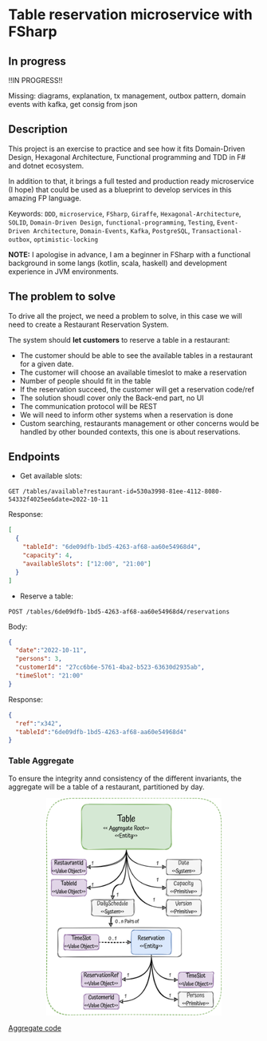 # Table reservation microservice with FSharp

## In progress

!!IN PROGRESS!!

Missing:  diagrams, explanation, tx management, outbox pattern, domain events with kafka, get consig from json

## Description

This project is an exercise to practice and see how it fits Domain-Driven Design, Hexagonal Architecture, Functional programming and TDD in F# and dotnet ecosystem.

In addition to that, it brings a full tested and production ready microservice (I hope) that could be used as a blueprint to develop services in this amazing FP language.

Keywords: `DDD`, `microservice`, `FSharp`, `Giraffe`, `Hexagonal-Architecture`, `SOLID`, `Domain-Driven Design`, `functional-programming`,
`Testing`, `Event-Driven Architecture`, `Domain-Events`, `Kafka`, `PostgreSQL`, `Transactional-outbox`, `optimistic-locking`

**NOTE:** I apologise in advance, I am a beginner in FSharp with a functional background in some langs (kotlin, scala, haskell) and development experience in JVM environments.

## The problem to solve

To drive all the project, we need a problem to solve, in this case we will need to create a Restaurant Reservation System.

The system should **let customers** to reserve a table in a restaurant:

- The customer should be able to see the available tables in a restaurant for a given date.
- The customer will choose an available timeslot to make a reservation
- Number of people should fit in the table
- If the reservation succeed, the customer will get a reservation code/ref
- The solution shoudl cover only the Back-end part, no UI
- The communication protocol will be REST
- We will need to inform other systems when a reservation is done
- Custom searching, restaurants management or other concerns would be handled by other bounded contexts, this one is about reservations.

## Endpoints

- Get available slots:
```
GET /tables/available?restaurant-id=530a3998-81ee-4112-8080-54332f4025ee&date=2022-10-11
```
Response:
```json
[
  {
    "tableId": "6de09dfb-1bd5-4263-af68-aa60e54968d4",
    "capacity": 4,
    "availableSlots": ["12:00", "21:00"]
  }
]
```

- Reserve a table:
```
POST /tables/6de09dfb-1bd5-4263-af68-aa60e54968d4/reservations 
```
Body:
```json
{
  "date":"2022-10-11", 
  "persons": 3, 
  "customerId": "27cc6b6e-5761-4ba2-b523-63630d2935ab", 
  "timeSlot": "21:00" 
}
```
Response:
```json
{
  "ref":"x342", 
  "tableId":"6de09dfb-1bd5-4263-af68-aa60e54968d4"
}
```

### Table Aggregate

To ensure the integrity annd consistency of the different invariants, the aggregate will be a table of a restaurant, partitioned by day.

<p align="center">
  <img width="70%" src="./img/agg.png">
</p>

[Aggregate code](./src/Reservation/Domain.Model.fs#L39)
